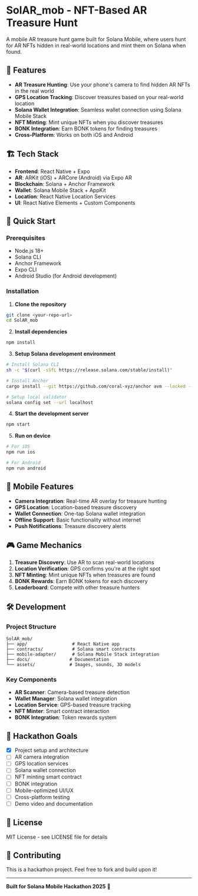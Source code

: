 # SolAR_mob - NFT-Based AR Treasure Hunt

A mobile AR treasure hunt game built for Solana Mobile, where users hunt for AR NFTs hidden in real-world locations and mint them on Solana when found.

## 🎯 Features

- **AR Treasure Hunting**: Use your phone's camera to find hidden AR NFTs in the real world
- **GPS Location Tracking**: Discover treasures based on your real-world location
- **Solana Wallet Integration**: Seamless wallet connection using Solana Mobile Stack
- **NFT Minting**: Mint unique NFTs when you discover treasures
- **BONK Integration**: Earn BONK tokens for finding treasures
- **Cross-Platform**: Works on both iOS and Android

## 🏗️ Tech Stack

- **Frontend**: React Native + Expo
- **AR**: ARKit (iOS) + ARCore (Android) via Expo AR
- **Blockchain**: Solana + Anchor Framework
- **Wallet**: Solana Mobile Stack + AppKit
- **Location**: React Native Location Services
- **UI**: React Native Elements + Custom Components

## 🚀 Quick Start

### Prerequisites
- Node.js 18+
- Solana CLI
- Anchor Framework
- Expo CLI
- Android Studio (for Android development)

### Installation

1. **Clone the repository**
```bash
git clone <your-repo-url>
cd SolAR_mob
```

2. **Install dependencies**
```bash
npm install
```

3. **Setup Solana development environment**
```bash
# Install Solana CLI
sh -c "$(curl -sSfL https://release.solana.com/stable/install)"

# Install Anchor
cargo install --git https://github.com/coral-xyz/anchor avm --locked --force

# Setup local validator
solana config set --url localhost
```

4. **Start the development server**
```bash
npm start
```

5. **Run on device**
```bash
# For iOS
npm run ios

# For Android
npm run android
```

## 📱 Mobile Features

- **Camera Integration**: Real-time AR overlay for treasure hunting
- **GPS Location**: Location-based treasure discovery
- **Wallet Connection**: One-tap Solana wallet integration
- **Offline Support**: Basic functionality without internet
- **Push Notifications**: Treasure discovery alerts

## 🎮 Game Mechanics

1. **Treasure Discovery**: Use AR to scan real-world locations
2. **Location Verification**: GPS confirms you're at the right spot
3. **NFT Minting**: Mint unique NFTs when treasures are found
4. **BONK Rewards**: Earn BONK tokens for each discovery
5. **Leaderboard**: Compete with other treasure hunters

## 🛠️ Development

### Project Structure
```
SolAR_mob/
├── app/                 # React Native app
├── contracts/           # Solana smart contracts
├── mobile-adapter/      # Solana Mobile Stack integration
├── docs/               # Documentation
└── assets/             # Images, sounds, 3D models
```

### Key Components
- **AR Scanner**: Camera-based treasure detection
- **Wallet Manager**: Solana wallet integration
- **Location Service**: GPS-based treasure tracking
- **NFT Minter**: Smart contract interaction
- **BONK Integration**: Token rewards system

## 🎯 Hackathon Goals

- [x] Project setup and architecture
- [ ] AR camera integration
- [ ] GPS location services
- [ ] Solana wallet connection
- [ ] NFT minting smart contract
- [ ] BONK integration
- [ ] Mobile-optimized UI/UX
- [ ] Cross-platform testing
- [ ] Demo video and documentation

## 📄 License

MIT License - see LICENSE file for details

## 🤝 Contributing

This is a hackathon project. Feel free to fork and build upon it!

---

**Built for Solana Mobile Hackathon 2025** 🚀